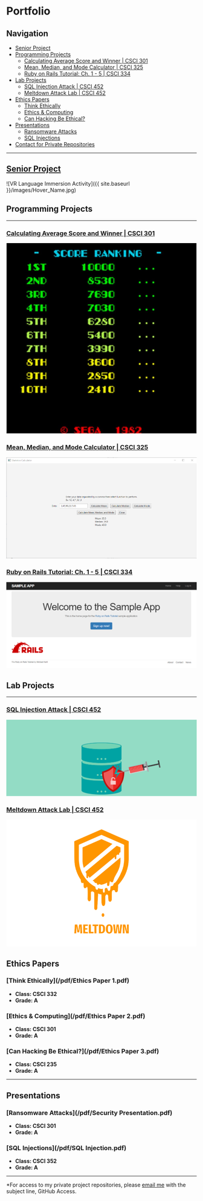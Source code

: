 # Portfolio

## Navigation

- [Senior Project](#senior-project)
- [Programming Projects](#programming-projects)
  - [Calculating Average Score and Winner | CSCI 301](#calculating-average-score-and-winner--csci-301)
  - [Mean, Median, and Mode Calculator | CSCI 325](#mean-median-and-mode-calculator--csci-325)
  - [Ruby on Rails Tutorial: Ch. 1 - 5 | CSCI 334](#ruby-on-rails-tutorial-ch-1---5--csci-334)
- [Lab Projects](#lab-projects)
  - [SQL Injection Attack | CSCI 452](#sql-injection-attack--csci-452)
  - [Meltdown Attack Lab | CSCI 452](#meltdown-attack-lab--csci-452)
- [Ethics Papers](#ethics-papers)
  - [Think Ethically](#think-ethically)
  - [Ethics & Computing](#ethics--computing)
  - [Can Hacking Be Ethical?](#can-hacking-be-ethical)
- [Presentations](#presentations)
  - [Ransomware Attacks](#ransomware-attacks)
  - [SQL Injections](#sql-injections)
- [Contact for Private Repositories](#contact-for-private-repositories)

---

## <a href="https://github.com/Mick7028/CSU-Senior-Project/blob/master/docs/Defense_Documentation.md" target="_blank">Senior Project</a>

![VR Language Immersion Activity]({{ site.baseurl }}/images/Hover_Name.jpg)


## Programming Projects

---

### [Calculating Average Score and Winner | CSCI 301](project1)

![Score Ranking](images/ScoreRanking.jpg)

### [Mean, Median, and Mode Calculator | CSCI 325](project2)

![Menu of project2](images/project_2_images/All.png)

### [Ruby on Rails Tutorial: Ch. 1 - 5 | CSCI 334](project3)

![Project 3 Thumbnail Name](images/RubyOnRails.png)

## Lab Projects

---

### [SQL Injection Attack | CSCI 452](project4)

![Project 4 Thumbnail Name](images/SQLInjection.png)


### [Meltdown Attack Lab | CSCI 452](project5)

![Project 5 Thumbnail Name](images/Meltdown.png)


Ethics Papers
-------------

### [Think Ethically](/pdf/Ethics Paper 1.pdf)

-   **Class: CSCI 332**  
-   **Grade: A**

### [Ethics & Computing](/pdf/Ethics Paper 2.pdf)

-   **Class: CSCI 301** 
-   **Grade: A**

### [Can Hacking Be Ethical?](/pdf/Ethics Paper 3.pdf)

-   **Class: CSCI 235** 
-   **Grade: A**

---

Presentations
-------------

### [Ransomware Attacks](/pdf/Security Presentation.pdf)

- **Class: CSCI 301** 
- **Grade: A**


### [SQL Injections](/pdf/SQL Injection.pdf)
 
- **Class: CSCI 352** 
- **Grade: A**

---

*For access to my private project repositories, please [email me](mailto:michaelson1999@gmail.com?subject=GitHub%20Access) with the subject line, GitHub Access.

